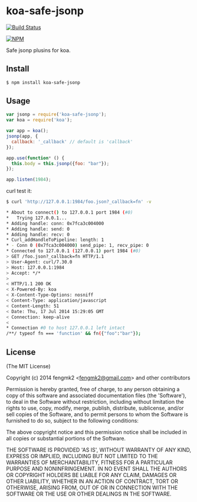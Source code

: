 koa-safe-jsonp
=======

[![Build Status](https://secure.travis-ci.org/koajs/koa-safe-jsonp.png)](http://travis-ci.org/koajs/koa-safe-jsonp)

[![NPM](https://nodei.co/npm/koa-safe-jsonp.png?downloads=true&stars=true)](https://nodei.co/npm/koa-safe-jsonp/)

Safe jsonp plusins for koa.

## Install

```bash
$ npm install koa-safe-jsonp
```

## Usage

```js
var jsonp = require('koa-safe-jsonp');
var koa = require('koa');

var app = koa();
jsonp(app, {
  callback: '_callback' // default is 'callback'
});

app.use(function* () {
  this.body = this.jsonp({foo: "bar"});
});

app.listen(1984);
```

curl test it:

```bash
$ curl 'http://127.0.0.1:1984/foo.json?_callback=fn' -v

* About to connect() to 127.0.0.1 port 1984 (#0)
*   Trying 127.0.0.1...
* Adding handle: conn: 0x7fca3c004000
* Adding handle: send: 0
* Adding handle: recv: 0
* Curl_addHandleToPipeline: length: 1
* - Conn 0 (0x7fca3c004000) send_pipe: 1, recv_pipe: 0
* Connected to 127.0.0.1 (127.0.0.1) port 1984 (#0)
> GET /foo.json?_callback=fn HTTP/1.1
> User-Agent: curl/7.30.0
> Host: 127.0.0.1:1984
> Accept: */*
>
< HTTP/1.1 200 OK
< X-Powered-By: koa
< X-Content-Type-Options: nosniff
< Content-Type: application/javascript
< Content-Length: 51
< Date: Thu, 17 Jul 2014 15:29:05 GMT
< Connection: keep-alive
<
* Connection #0 to host 127.0.0.1 left intact
/**/ typeof fn === 'function' && fn({"foo":"bar"});
```

## License

(The MIT License)

Copyright (c) 2014 fengmk2 &lt;fengmk2@gmail.com&gt; and other contributors

Permission is hereby granted, free of charge, to any person obtaining
a copy of this software and associated documentation files (the
'Software'), to deal in the Software without restriction, including
without limitation the rights to use, copy, modify, merge, publish,
distribute, sublicense, and/or sell copies of the Software, and to
permit persons to whom the Software is furnished to do so, subject to
the following conditions:

The above copyright notice and this permission notice shall be
included in all copies or substantial portions of the Software.

THE SOFTWARE IS PROVIDED 'AS IS', WITHOUT WARRANTY OF ANY KIND,
EXPRESS OR IMPLIED, INCLUDING BUT NOT LIMITED TO THE WARRANTIES OF
MERCHANTABILITY, FITNESS FOR A PARTICULAR PURPOSE AND NONINFRINGEMENT.
IN NO EVENT SHALL THE AUTHORS OR COPYRIGHT HOLDERS BE LIABLE FOR ANY
CLAIM, DAMAGES OR OTHER LIABILITY, WHETHER IN AN ACTION OF CONTRACT,
TORT OR OTHERWISE, ARISING FROM, OUT OF OR IN CONNECTION WITH THE
SOFTWARE OR THE USE OR OTHER DEALINGS IN THE SOFTWARE.

